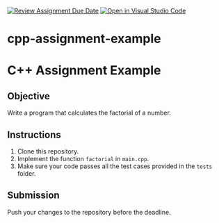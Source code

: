 [![Review Assignment Due Date](https://classroom.github.com/assets/deadline-readme-button-22041afd0340ce965d47ae6ef1cefeee28c7c493a6346c4f15d667ab976d596c.svg)](https://classroom.github.com/a/wZMs_L1U)
[![Open in Visual Studio Code](https://classroom.github.com/assets/open-in-vscode-2e0aaae1b6195c2367325f4f02e2d04e9abb55f0b24a779b69b11b9e10269abc.svg)](https://classroom.github.com/online_ide?assignment_repo_id=16052477&assignment_repo_type=AssignmentRepo)
# cpp-assignment-example
# C++ Assignment Example

## Objective
Write a program that calculates the factorial of a number.

## Instructions
1. Clone this repository.
2. Implement the function `factorial` in `main.cpp`.
3. Make sure your code passes all the test cases provided in the `tests` folder.

## Submission
Push your changes to the repository before the deadline.
